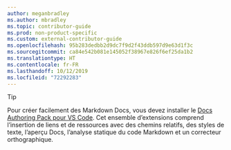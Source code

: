 ```yaml
---
author: meganbradley
ms.author: mbradley
ms.topic: contributor-guide
ms.prod: non-product-specific
ms.custom: external-contributor-guide
ms.openlocfilehash: 95b283dedbb2d9dc7f9d2f43ddb597d9e63d1f3c
ms.sourcegitcommit: ca84e542b081e145052f38967e826f6ef25da1b2
ms.translationtype: HT
ms.contentlocale: fr-FR
ms.lasthandoff: 10/12/2019
ms.locfileid: "72292283"
---
```

> [!TIP]
> Pour créer facilement des Markdown Docs, vous devez installer le [Docs Authoring Pack pour VS Code](../../how-to-write-docs-auth-pack.md). Cet ensemble d’extensions comprend l’insertion de liens et de ressources avec des chemins relatifs, des styles de texte, l’aperçu Docs, l’analyse statique du code Markdown et un correcteur orthographique.